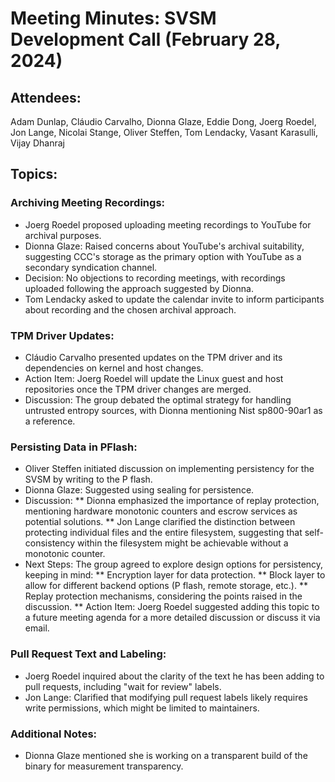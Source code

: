 # Meeting Minutes: SVSM Development Call (February 28, 2024)

## Attendees:

Adam Dunlap, Cláudio Carvalho, Dionna Glaze, Eddie Dong, Joerg Roedel, Jon Lange, Nicolai Stange, Oliver Steffen, Tom Lendacky, Vasant Karasulli, Vijay Dhanraj

## Topics:

### Archiving Meeting Recordings:

* Joerg Roedel proposed uploading meeting recordings to YouTube for archival purposes.
* Dionna Glaze: Raised concerns about YouTube's archival suitability, suggesting CCC's storage as the primary option with YouTube as a secondary syndication channel.
* Decision: No objections to recording meetings, with recordings uploaded following the approach suggested by Dionna.
* Tom Lendacky asked to update the calendar invite to inform participants about recording and the chosen archival approach.

### TPM Driver Updates:

* Cláudio Carvalho presented updates on the TPM driver and its dependencies on kernel and host changes.
* Action Item: Joerg Roedel will update the Linux guest and host repositories once the TPM driver changes are merged.
* Discussion: The group debated the optimal strategy for handling untrusted entropy sources, with Dionna mentioning Nist sp800-90ar1 as a reference.

### Persisting Data in PFlash:

* Oliver Steffen initiated discussion on implementing persistency for the SVSM by writing to the P flash.
* Dionna Glaze: Suggested using sealing for persistence.
* Discussion:
** Dionna emphasized the importance of replay protection, mentioning hardware monotonic counters and escrow services as potential solutions.
** Jon Lange clarified the distinction between protecting individual files and the entire filesystem, suggesting that self-consistency within the filesystem might be achievable without a monotonic counter.
* Next Steps: The group agreed to explore design options for persistency, keeping in mind:
** Encryption layer for data protection.
** Block layer to allow for different backend options (P flash, remote storage, etc.).
** Replay protection mechanisms, considering the points raised in the discussion.
** Action Item: Joerg Roedel suggested adding this topic to a future meeting agenda for a more detailed discussion or discuss it via email.

### Pull Request Text and Labeling:

* Joerg Roedel inquired about the clarity of the text he has been adding to pull requests, including "wait for review" labels.
* Jon Lange: Clarified that modifying pull request labels likely requires write permissions, which might be limited to maintainers.

### Additional Notes:

* Dionna Glaze mentioned she is working on a transparent build of the binary for measurement transparency.

